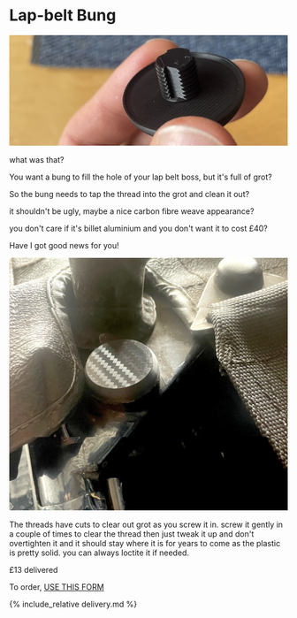 # Lap-belt Bung
![lapbelt-bung](img/lapbelt-bung.jpg)

what was that? 

You want a bung to fill the hole of your lap belt boss, but it's full of grot?

So the bung needs to tap the thread into the grot and clean it out?

it shouldn't be ugly, maybe a nice carbon fibre weave appearance?

you don't care if it's billet aluminium and you don't want it to cost £40?

Have I got good news for you!

![cap-carbon](img/cap-carbon.jpg)

The threads have cuts to clear out grot as you screw it in. 
screw it gently in a couple of times to clear the thread then just tweak it up and don't overtighten it and it should stay where it is for years to come as the plastic is pretty solid. you can always loctite it if needed. 

£13 delivered

To order,  [USE THIS FORM](https://forms.gle/DpTGsNrgPXGaVSZi8)

{% include_relative delivery.md %}
